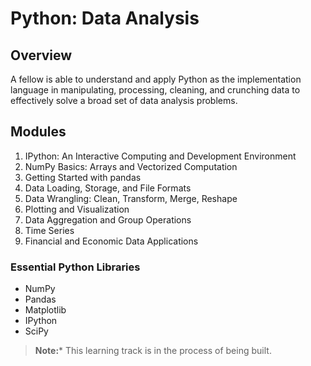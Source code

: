 # Python: Data Analysis

## Overview

A fellow is able to understand and apply Python as the implementation language in manipulating, processing, cleaning, and crunching data to effectively solve a broad set of data analysis problems. 

## Modules

01. IPython: An Interactive Computing and Development Environment 
02. NumPy Basics: Arrays and Vectorized Computation 
03. Getting Started with pandas 
04. Data Loading, Storage, and File Formats 
05. Data Wrangling: Clean, Transform, Merge, Reshape 
06. Plotting and Visualization 
07. Data Aggregation and Group Operations 
08. Time Series
09. Financial and Economic Data Applications

 

 ### Essential Python Libraries 
* NumPy
* Pandas
* Matplotlib 
* IPython
* SciPy 

> **Note:*** This learning track is in the process of being built.
